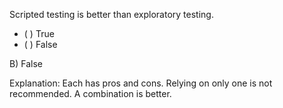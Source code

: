 <panel header=":lock::key: Which is better?">
<question>

Scripted testing is better than exploratory testing.

- ( ) True
- ( ) False

<div slot="answer">

B) False

Explanation: Each has pros and cons. Relying on only one is not recommended. A combination is better.

</div>
</question>
</panel>
